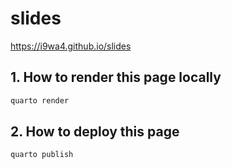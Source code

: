# slides

<https://i9wa4.github.io/slides>

## 1. How to render this page locally

```sh
quarto render
```

## 2. How to deploy this page

```sh
quarto publish
```
